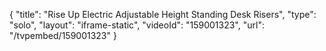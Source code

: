 {
    "title": "Rise Up Electric Adjustable Height Standing Desk Risers",
    "type": "solo",
    "layout": "iframe-static",
    "videoId": "159001323",
    "url": "\/tvpembed\/159001323"
}